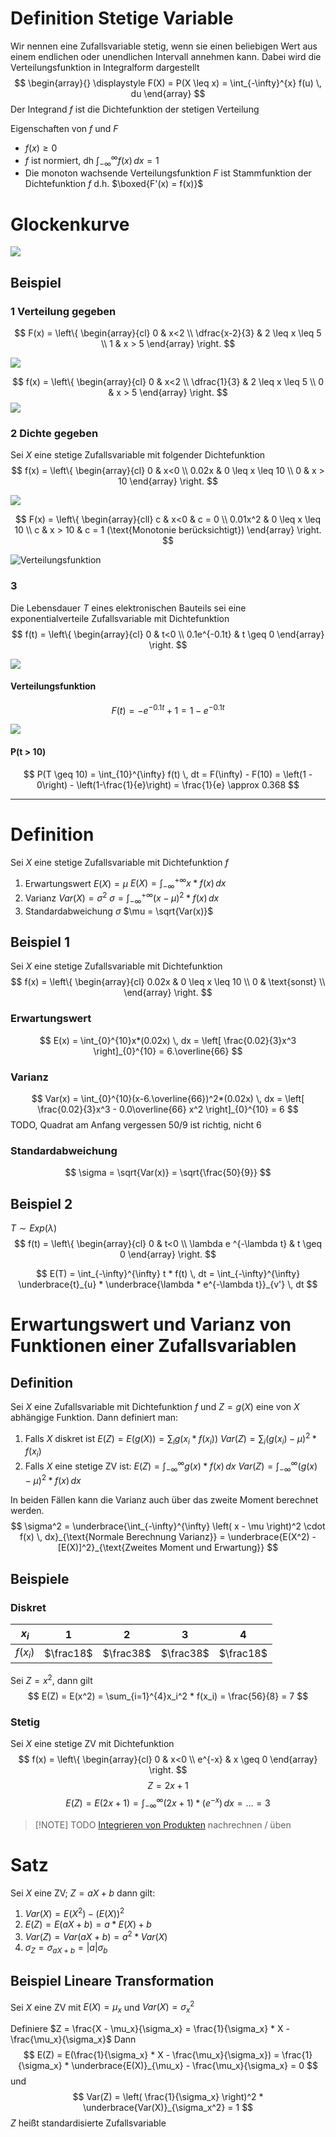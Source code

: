 # Definition Stetige Variable
Wir nennen eine Zufallsvariable stetig, wenn sie einen beliebigen Wert aus einem endlichen oder unendlichen Intervall annehmen kann. 
Dabei wird die Verteilungsfunktion in Integralform dargestellt 
$$
\begin{array}{}
\displaystyle F(X) = P(X \leq x) = \int_{-\infty}^{x} f(u) \, du
\end{array}
$$
Der Integrand $f$ ist die Dichtefunktion der stetigen Verteilung

Eigenschaften von $f$ und $F$ 
- $f(x) \geq 0$
- $f$ ist normiert, dh $\int_{-\infty}^{\infty} f(x) \, dx = 1$
- Die monoton wachsende Verteilungsfunktion $F$ ist Stammfunktion der Dichtefunktion $f$
  d.h. $\boxed{F'(x) = f(x)}$ 

# Glockenkurve
![](Glockenkurve.png)

## Beispiel
### 1 Verteilung gegeben
$$
F(x) = \left\{
\begin{array}{cl}
0 & x<2 \\
\dfrac{x-2}{3} & 2 \leq x \leq 5 \\
1 & x > 5
\end{array}
\right.
$$

![](Verteilung2.png)

$$
f(x) = \left\{
\begin{array}{cl}
0 & x<2 \\
\dfrac{1}{3} & 2 \leq x \leq 5 \\
0 & x > 5
\end{array}
\right.
$$
![](Verteilung.png)

### 2 Dichte gegeben
Sei $X$ eine stetige Zufallsvariable mit folgender Dichtefunktion
$$
f(x) = \left\{
\begin{array}{cl}
0 & x<0 \\
0.02x & 0 \leq x \leq 10 \\
0 & x > 10
\end{array}
\right.
$$

![](Dichtefunktion.png)

$$
F(x) = \left\{
\begin{array}{cll}
c & x<0 & c = 0 \\
0.01x^2 & 0 \leq x \leq 10 \\
c & x > 10 & c = 1 (\text{Monotonie berücksichtigt})
\end{array}
\right.
$$

![Verteilungsfunktion](Verteilungsfunktion.png)
### 3 
Die Lebensdauer $T$ eines elektronischen Bauteils sei eine exponentialverteile Zufallsvariable mit Dichtefunktion
$$
f(t) = \left\{
\begin{array}{cl}
0 & t<0 \\
0.1e^{-0.1t} & t \geq 0  
\end{array}
\right.
$$

![](ExponentialDichte.png)
#### Verteilungsfunktion
$$
F(t) = -e^{-0.1t} + 1 = 1-e^{-0.1t}
$$

![](ExponentialVerteilung.png)

#### P(t > 10)
$$
P(T \geq 10) = \int_{10}^{\infty} f(t) \, dt = F(\infty) - F(10) = \left(1 - 0\right) - \left(1-\frac{1}{e}\right) = \frac{1}{e} \approx 0.368
$$


---
# Definition
Sei $X$ eine stetige Zufallsvariable mit Dichtefunktion $f$

1. Erwartungswert $E(X) = \mu$
   $E(X) = \int_{-\infty}^{+\infty} x*f(x) \, dx$
2. Varianz $Var(X) = \sigma ^2$ 
   $\sigma = \int_{-\infty}^{+\infty} \left( x - \mu \right)^2 * f(x) \, dx$
3. Standardabweichung $\sigma$
   $\mu = \sqrt{Var(x)}$

## Beispiel 1
Sei $X$ eine stetige Zufallsvariable mit Dichtefunktion
$$
f(x) = \left\{
\begin{array}{cl}
0.02x & 0 \leq x \leq 10 \\
0 & \text{sonst} \\
\end{array}
\right.
$$

### Erwartungswert
$$
E(x) = \int_{0}^{10}x*(0.02x) \, dx = \left[ \frac{0.02}{3}x^3 \right]_{0}^{10} = 6.\overline{66}
$$

### Varianz
$$
Var(x) = \int_{0}^{10}(x-6.\overline{66})^2*(0.02x) \, dx = \left[ \frac{0.02}{3}x^3 - 0.0\overline{66} x^2 \right]_{0}^{10} = 6
$$
TODO, Quadrat am Anfang vergessen 50/9 ist richtig, nicht 6

### Standardabweichung
$$
\sigma = \sqrt{Var(x)} = \sqrt{\frac{50}{9}}
$$

## Beispiel 2
$T \sim Exp(\lambda)$  
$$
f(t) = \left\{
\begin{array}{cl}
0 & t<0 \\
\lambda e ^{-\lambda t} & t \geq 0
\end{array}
\right.
$$

$$
E(T) = \int_{-\infty}^{\infty} t * f(t) \, dt = \int_{-\infty}^{\infty} \underbrace{t}_{u} * \underbrace{\lambda * e^{-\lambda t}}_{v'} \, dt
$$
# Erwartungswert und Varianz von Funktionen einer Zufallsvariablen

## Definition 
Sei $X$ eine Zufallsvariable mit Dichtefunktion $f$ und $Z=g(X)$ eine von $X$ abhängige Funktion. Dann definiert man:
1. Falls $X$ diskret ist
   $E(Z) = E(g(X)) = \sum_{i}g(x_i * f(x_i))$ 
   $Var(Z) = \sum_{i}(g(x_i) - \mu)^2 * f(x_i)$
2. Falls $X$ eine stetige ZV ist:
   $E(Z) = \int_{-\infty}^{\infty}g(x) * f(x) \, dx$ 
   $Var(Z) = \int_{-\infty}^{\infty}(g(x)-\mu)^2 * f(x) \, dx$

In beiden Fällen kann die Varianz auch über das zweite Moment berechnet werden. 
$$
\sigma^2 = \underbrace{\int_{-\infty}^{\infty} \left( x - \mu \right)^2 \cdot f(x) \, dx}_{\text{Normale Berechnung Varianz}} = \underbrace{E(X^2) - [E(X)]^2}_{\text{Zweites Moment und Erwartung}}
$$

## Beispiele
### Diskret

| $x_i$    | $1$       | $2$       | $3$       | $4$       |
| -------- | --------- | --------- | --------- | --------- |
| $f(x_i)$ | $\frac18$ | $\frac38$ | $\frac38$ | $\frac18$ |
Sei $Z = x^2$, dann gilt
$$
E(Z) = E(x^2) = \sum_{i=1}^{4}x_i^2 * f(x_i) = \frac{56}{8} = 7
$$

### Stetig
Sei $X$ eine stetige ZV mit Dichtefunktion
$$
f(x) = \left\{
\begin{array}{cl}
0 & x<0 \\
e^{-x} & x \geq 0
\end{array}
\right.
$$
$$
Z = 2x+1
$$
$$
E(Z) = E(2x + 1) = \int_{-\infty}^{\infty}(2x+1)*(e^{-x})\, dx = \dots = 3
$$


> [!NOTE] TODO
> [Integrieren von Produkten](Komplexe%20Integrale.md#Integrieren%20von%20Produkten) nachrechnen / üben

# Satz
Sei $X$ eine ZV; $Z = aX + b$ dann gilt:
1. $Var(X) = E(X^2) - (E(X))^2$
2. $E(Z) = E(aX+b) = a * E(X) +b$
3. $Var(Z) = Var(aX + b) = a^2 * Var(X)$
4. $\sigma_Z = \sigma_{aX+b} = |a|\sigma_b$ 

## Beispiel Lineare Transformation
Sei $X$ eine ZV mit $E(X) = \mu_x$ und $Var(X) = \sigma_x^2$ 

Definiere $Z = \frac{X - \mu_x}{\sigma_x} = \frac{1}{\sigma_x} * X - \frac{\mu_x}{\sigma_x}$
Dann 
$$
E(Z) = E(\frac{1}{\sigma_x} * X - \frac{\mu_x}{\sigma_x}) = \frac{1}{\sigma_x} * \underbrace{E(X)}_{\mu_x} - \frac{\mu_x}{\sigma_x} = 0
$$
und 
$$
Var(Z) = \left( \frac{1}{\sigma_x} \right)^2 * \underbrace{Var(X)}_{\sigma_x^2} = 1
$$
$Z$ heißt standardisierte Zufallsvariable